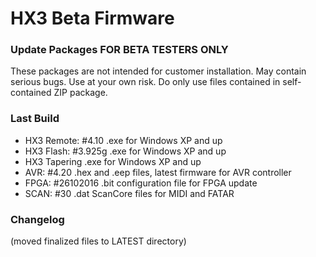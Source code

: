 HX3 Beta Firmware
=================

### Update Packages FOR BETA TESTERS ONLY

These packages are not intended for customer installation. May contain serious 
bugs. Use at your own risk. Do only use files contained in self-contained ZIP 
package.

### Last Build

* HX3 Remote: #4.10  .exe for Windows XP and up
* HX3 Flash: #3.925g   .exe for Windows XP and up
* HX3 Tapering	    .exe for Windows XP and up
* AVR:  #4.20      .hex and .eep files, latest firmware for AVR controller
* FPGA: #26102016   .bit configuration file for FPGA update
* SCAN: #30         .dat ScanCore files for MIDI and FATAR

### Changelog


(moved finalized files to LATEST directory)
